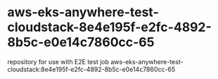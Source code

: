 # aws-eks-anywhere-test-cloudstack-8e4e195f-e2fc-4892-8b5c-e0e14c7860cc-65
repository for use with E2E test job aws-eks-anywhere-test-cloudstack:8e4e195f-e2fc-4892-8b5c-e0e14c7860cc-65

